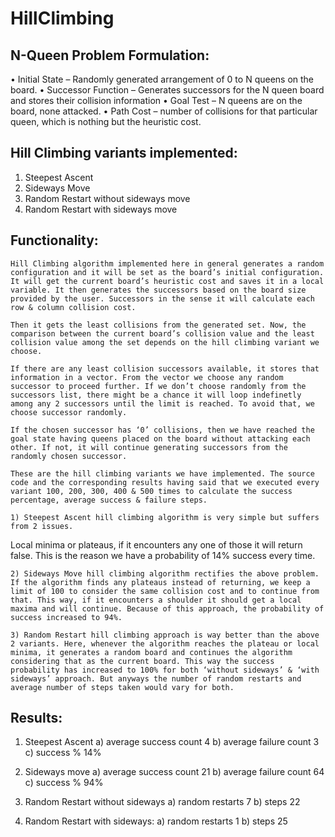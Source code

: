 # HillClimbing

N-Queen Problem Formulation:
----------------------------
  • Initial State       – Randomly generated arrangement of 0 to N queens on the board.
  • Successor Function  – Generates successors for the N queen board and stores their collision information
  • Goal Test           – N queens are on the board, none attacked.
  • Path Cost           – number of collisions for that particular queen, which is nothing but the heuristic cost.

Hill Climbing variants implemented:
-----------------------------------
  1) Steepest Ascent
  2) Sideways Move
  3) Random Restart without sideways move
  4) Random Restart with sideways move

Functionality:
----------------------------------------------------------------------------------------------------------------------------------------
    Hill Climbing algorithm implemented here in general generates a random configuration and it will be set as the board’s initial configuration. It will get the current board’s heuristic cost and saves it in a local variable. It then generates the successors based on the board size provided by the user. Successors in the sense it will calculate each row & column collision cost.

    Then it gets the least collisions from the generated set. Now, the comparison between the current board’s collision value and the least collision value among the set depends on the hill climbing variant we choose.
    
    If there are any least collision successors available, it stores that information in a vector. From the vector we choose any random successor to proceed further. If we don’t choose randomly from the successors list, there might be a chance it will loop indefinetly among any 2 successors until the limit is reached. To avoid that, we choose successor randomly.

    If the chosen successor has ‘0’ collisions, then we have reached the goal state having queens placed on the board without attacking each other. If not, it will continue generating successors from the randomly chosen successor.
    
    These are the hill climbing variants we have implemented. The source code and the corresponding results having said that we executed every variant 100, 200, 300, 400 & 500 times to calculate the success percentage, average success & failure steps.
    
    1) Steepest Ascent hill climbing algorithm is very simple but suffers from 2 issues.
Local minima or plateaus, if it encounters any one of those it will return false. This is the reason we have a probability of 14% success every time.

    2) Sideways Move hill climbing algorithm rectifies the above problem. If the algorithm finds any plateaus instead of returning, we keep a limit of 100 to consider the same collision cost and to continue from that. This way, if it encounters a shoulder it should get a local maxima and will continue. Because of this approach, the probability of success increased to 94%.
    
    3) Random Restart hill climbing approach is way better than the above 2 variants. Here, whenever the algorithm reaches the plateau or local minima, it generates a random board and continues the algorithm considering that as the current board. This way the success probability has increased to 100% for both ‘without sideways’ & ‘with sideways’ approach. But anyways the number of random restarts and average number of steps taken would vary for both.

Results:
---------------------------------
1) Steepest Ascent
	a) average success count  	 4
	b) average failure count     3
	c) success %      			    14%

2) Sideways move
	a) average success count  	21
	b) average failure count    64
	c) success %      			    94%

3) Random Restart without sideways
	a) random restarts 			     7
	b) steps					          22

4) Random Restart with sideways:
	a) random restarts 			     1
	b) steps					          25
